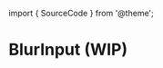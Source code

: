import { SourceCode } from '@theme';

# BlurInput (WIP)

<SourceCode href="https://github.com/bytedance/flowgram.ai/tree/main/packages/materials/form-materials/src/components/blur-input" />
